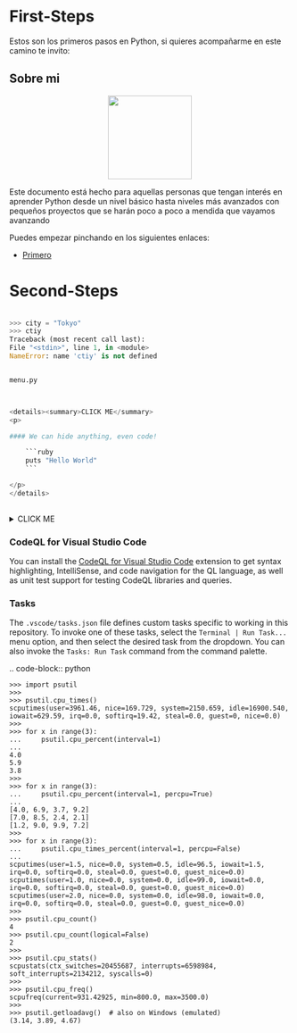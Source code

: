 # First-Steps

Estos son los primeros pasos en Python, si quieres acompañarme en este camino te invito:

## Sobre mi

<p align="center">
<img src="https://user-images.githubusercontent.com/1339349/191783230-5b506457-677b-49a2-a816-de538fe80c82.png" width="150px">
</p>

Este documento está hecho para aquellas personas que tengan interés en aprender Python desde un nivel básico hasta niveles más avanzados con pequeños proyectos que se harán poco a poco a mendida que vayamos avanzando

Puedes empezar pinchando en los siguientes enlaces:

- [Primero](https://www.python.org/downloads/)
 
# Second-Steps


```python
		
>>> city = "Tokyo"
>>> ctiy
Traceback (most recent call last):
File "<stdin>", line 1, in <module>
NameError: name 'ctiy' is not defined

```

```
		
menu.py
		
```	

```python
		
<details><summary>CLICK ME</summary>
<p>

#### We can hide anything, even code!

	```ruby
   	puts "Hello World"
	```

</p>
</details>
		
```	


<details><summary>CLICK ME</summary>
<p>

#### We can hide anything, even code!

```ruby
   puts "Hello World"
```

</p>
</details>


### CodeQL for Visual Studio Code

You can install the [CodeQL for Visual Studio Code](https://marketplace.visualstudio.com/items?itemName=GitHub.vscode-codeql) extension to get syntax highlighting, IntelliSense, and code navigation for the QL language, as well as unit test support for testing CodeQL libraries and queries.

### Tasks

The `.vscode/tasks.json` file defines custom tasks specific to working in this repository. To invoke one of these tasks, select the `Terminal | Run Task...` menu option, and then select the desired task from the dropdown. You can also invoke the `Tasks: Run Task` command from the command palette.



.. code-block:: python

    >>> import psutil
    >>>
    >>> psutil.cpu_times()
    scputimes(user=3961.46, nice=169.729, system=2150.659, idle=16900.540, iowait=629.59, irq=0.0, softirq=19.42, steal=0.0, guest=0, nice=0.0)
    >>>
    >>> for x in range(3):
    ...     psutil.cpu_percent(interval=1)
    ...
    4.0
    5.9
    3.8
    >>>
    >>> for x in range(3):
    ...     psutil.cpu_percent(interval=1, percpu=True)
    ...
    [4.0, 6.9, 3.7, 9.2]
    [7.0, 8.5, 2.4, 2.1]
    [1.2, 9.0, 9.9, 7.2]
    >>>
    >>> for x in range(3):
    ...     psutil.cpu_times_percent(interval=1, percpu=False)
    ...
    scputimes(user=1.5, nice=0.0, system=0.5, idle=96.5, iowait=1.5, irq=0.0, softirq=0.0, steal=0.0, guest=0.0, guest_nice=0.0)
    scputimes(user=1.0, nice=0.0, system=0.0, idle=99.0, iowait=0.0, irq=0.0, softirq=0.0, steal=0.0, guest=0.0, guest_nice=0.0)
    scputimes(user=2.0, nice=0.0, system=0.0, idle=98.0, iowait=0.0, irq=0.0, softirq=0.0, steal=0.0, guest=0.0, guest_nice=0.0)
    >>>
    >>> psutil.cpu_count()
    4
    >>> psutil.cpu_count(logical=False)
    2
    >>>
    >>> psutil.cpu_stats()
    scpustats(ctx_switches=20455687, interrupts=6598984, soft_interrupts=2134212, syscalls=0)
    >>>
    >>> psutil.cpu_freq()
    scpufreq(current=931.42925, min=800.0, max=3500.0)
    >>>
    >>> psutil.getloadavg()  # also on Windows (emulated)
    (3.14, 3.89, 4.67)
